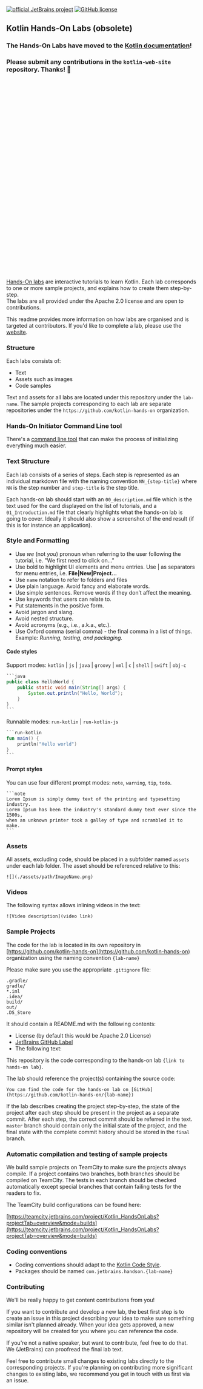 [![official JetBrains project](https://jb.gg/badges/obsolete.svg)](https://github.com/JetBrains#jetbrains-on-github)
[![GitHub license](https://img.shields.io/badge/license-Apache%20License%202.0-blue.svg?style=flat)](https://www.apache.org/licenses/LICENSE-2.0)


## Kotlin Hands-On Labs (obsolete)

### The Hands-On Labs have moved to the [Kotlin documentation](https://github.com/jetbrains/kotlin-web-site)! 

### Please submit any contributions in the `kotlin-web-site` repository. Thanks! 🤗



</br>
</br>
</br>
</br>
</br>
</br>
</br>
</br>
</br>
</br>
</br>
</br>
</br>
</br>
</br>
</br>
</br>
</br>
</br>
</br>
</br>
</br>
</br>
</br>
</br>
</br>
</br>
</br>
</br>
</br>








[Hands-On labs](https://play.kotlinlang.org/hands-on) are interactive tutorials to learn Kotlin.
Each lab corresponds to one or more sample projects, and explains how to create them step-by-step.   
The labs are all provided under the Apache 2.0 license and are open to contributions. 

This readme provides more information on how labs are organised and is targeted at contributors.
If you'd like to complete a lab, please use the [website](https://play.kotlinlang.org/hands-on).


### Structure

Each labs consists of:

* Text
* Assets such as images
* Code samples

Text and assets for all labs are located under this repository under the `lab-name`.
The sample projects corresponding to each lab are separate repositories under the `https://github.com/kotlin-hands-on` organization.  

### Hands-On Initiator Command Line tool

There's a [command line tool](https://github.com/kotlin-hands-on/hands-on-init) that can make the process of
initializing everything much easier.


### Text Structure

Each lab consists of a series of steps.
Each step is represented as an individual markdown file with the naming convention `NN_{step-title}` where
`NN` is the step number and `step-title` is the step title. 

Each hands-on lab should start with an `00_description.md` file which is the text used for the card displayed on the
list of tutorials, and a `01_Introduction.md` file that clearly highlights what the hands-on lab is going to cover.
Ideally it should also show a screenshot of the end result (if this is for instance an application).

### Style and Formatting

* Use *we* (not *you*) pronoun when referring to the user following the tutorial, i.e. "We first need to click on..." 
* Use bold to highlight UI elements and menu entries. Use | as separators for menu entries, i.e. **File|New|Project...**
* Use `name` notation to refer to folders and files
* Use plain language. Avoid fancy and elaborate words. 
* Use simple sentences. Remove words if they don’t affect the meaning.
* Use keywords that users can relate to. 
* Put statements in the positive form.
* Avoid jargon and slang.
* Avoid nested structure.
* Avoid acronyms (e.g., i.e., a.k.a., etc.).
* Use Oxford comma (serial comma) - the final comma in a list of things. Example: _Running, testing, and packaging._

#### Code styles

Support modes: `kotlin` | `js` | `java` | `groovy` | `xml` | `c` | `shell` | `swift` | `obj-c`

```java
`​`​`java
public class HelloWorld {
    public static void main(String[] args) {
        System.out.println("Hello, World");
    }
}
`​`​`
```

Runnable modes: `run-kotlin` | `run-kotlin-js`

```kotlin
`​`​`run-kotlin
fun main() {
    println("Hello world")
}
`​`​`
```


#### Prompt styles

You can use four different prompt modes: `note`, `warning`, `tip`, `todo`.

```
`​`​`note
Lorem Ipsum is simply dummy text of the printing and typesetting industry. 
Lorem Ipsum has been the industry's standard dummy text ever since the 1500s, 
when an unknown printer took a galley of type and scrambled it to make.
`​`​`
```

### Assets

All assets, excluding code, should be placed in a subfolder named `assets` under each lab folder. 
The asset should be referenced relative to this:

```
![](./assets/path/ImageName.png)
```

### Videos

The following syntax allows inlining videos in the text:

```
![Video description](video link) 
```

### Sample Projects

The code for the lab is located in its own repository in
[https://github.com/kotlin-hands-on](https://github.com/kotlin-hands-on) organization using the naming convention `{lab-name}`

Please make sure you use the appropriate `.gitignore` file:

```
.gradle/
gradle/
*.iml
.idea/
build/
out/
.DS_Store
```

It should contain a README.md with the following contents:

* License (by default this would be Apache 2.0 License)
* [JetBrains GitHub Label](https://confluence.jetbrains.com/display/ALL/JetBrains+on+GitHub)
* The following text:

This repository is the code corresponding to the hands-on lab `{link to hands-on lab}`. 

The lab should reference the project(s) containing the source code:

`You can find the code for the hands-on lab on [GitHub](https://github.com/kotlin-hands-on/{lab-name})`

If the lab describes creating the project step-by-step, the state of the project after each step should be present
in the project as a separate commit. After each step, the correct commit should be referred in the text. `master` branch
should contain only the initial state of the project, and the final state with the complete commit history should be
stored in the `final` branch.  

### Automatic compilation and testing of sample projects

We build sample projects on TeamCity to make sure the projects always compile. 
If a project contains two branches, both branches should be compiled on TeamCity.
The tests in each branch should be checked automatically except special branches
that contain failing tests for the readers to fix.

The TeamCity build configurations can be found here:

[https://teamcity.jetbrains.com/project/Kotlin_HandsOnLabs?projectTab=overview&mode=builds](https://teamcity.jetbrains.com/project/Kotlin_HandsOnLabs?projectTab=overview&mode=builds)

### Coding conventions

* Coding conventions should adapt to the [Kotlin Code Style](https://kotlinlang.org/docs/reference/coding-conventions.html). 
* Packages should be named `com.jetbrains.handson.{lab-name}` 

### Contributing

We'll be really happy to get content contributions from you! 

If you want to contribute and develop a new lab, the best first step is to create an issue in this project describing
your idea to make sure something similar isn't planned already.
When your idea gets approved, a new repository will be created for you where you can reference the code.

If you're not a native speaker, but want to contribute, feel free to do that.
We (JetBrains) can proofread the final lab text. 

Feel free to contribute small changes to existing labs directly to the corresponding projects. If you're planning on contributing more significant changes to existing labs, we recommend you get in touch with us first via an issue.
